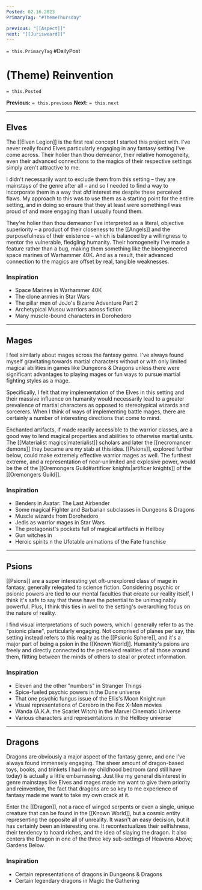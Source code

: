 ```yaml
---
Posted: 02.16.2023
PrimaryTag: "#ThemeThursday"

previous: "[[Aspect]]"
next: "[[Jurisweard]]"
---
```

`= this.PrimaryTag` #DailyPost 
# (Theme) Reinvention
`= this.Posted`

**Previous:** `= this.previous`
**Next:** `= this.next`

---

## Elves

The [[Elven Legion]] is the first real concept I started this project with. I've never really found Elves particularly engaging in any fantasy setting I've come across. Their holier than thou demeanor, their relative homogeneity, even their advanced connections to the magics of their respective settings simply aren't attractive to me.

I didn't necessarily want to exclude them from this setting – they are mainstays of the genre after all – and so I needed to find a way to incorporate them in a way that _did_ interest me despite these perceived flaws. My approach to this was to use them as a starting point for the entire setting, and in doing so ensure that they at least were something I was proud of and more engaging than I usually found them.

They're holier than thou demeanor I've interpreted as a literal, objective superiority – a product of their closeness to the [[Angels]] and the purposefulness of their existence – which is balanced by a willingness to mentor the vulnerable, fledgling humanity. Their homogeneity I've made a feature rather than a bug, making them something like the bioengineered space marines of Warhammer 40K. And as a result, their advanced connection to the magics are offset by real, tangible weaknesses.

### Inspiration
- Space Marines in Warhammer 40K
- The clone armies in Star Wars
- The pillar men of JoJo's Bizarre Adventure Part 2
- Archetypical Musou warriors across fiction
- Many muscle-bound characters in Dorohedoro

---

## Mages

I feel similarly about mages across the fantasy genre. I've always found myself gravitating towards martial characters without or with only limited magical abilities in games like Dungeons & Dragons unless there were significant advantages to playing mages or fun ways to pursue martial fighting styles as a mage.

Specifically, I felt that my implementation of the Elves in this setting and their massive influence on humanity would necessarily lead to a greater prevalence of martial characters as opposed to stereotypical wizards and sorcerers. When I think of ways of implementing battle mages, there are certainly a number of interesting directions that come to mind.

Enchanted artifacts, if made readily accessible to the warrior classes, are a good way to lend magical properties and abilities to otherwise martial units. The [[Materialist magics|materialist]] scholars and later the [[necromancer demons]] they became are my stab at this idea. [[Psions]], explored further below, could make extremely effective warrior mages as well. The furthest extreme, and a representation of near-unlimited and explosive power, would be the of the [[Oremongers Guild#artificer knights|artificer knights]] of the [[Oremongers Guild]].

### Inspiration
- Benders in Avatar: The Last Airbender
- Some magical Fighter and Barbarian subclasses in Dungeons & Dragons
- Muscle wizards from Dorohedoro
- Jedis as warrior mages in Star Wars
- The protagonist's pockets full of magical artifacts in Hellboy
- Gun witches in 
- Heroic spirits n the Ufotable animations of the Fate franchise

---

## Psions

[[Psions]] are a super interesting yet oft-unexplored class of mage in fantasy, generally relegated to science fiction. Considering psychic or psionic powers are tied to our mental faculties that create our reality itself, I think it's safe to say that these have the potential to be unimaginably powerful. Plus, I think this ties in well to the setting's overarching focus on the nature of reality.

I find visual interpretations of such powers, which I generally refer to as the "psionic plane", particularly engaging. Not comprised of planes per say, this setting instead refers to this reality as the [[Psionic Sphere]], and it's a major part of being a psion in the [[Known World]]. Humanity's psions are freely and directly connected to the perceived realities of all those around them, flitting between the minds of others to steal or protect information.

### Inspiration
- Eleven and the other "numbers" in Stranger Things
- Spice-fueled psychic powers in the Dune universe
- That one psychic fungus issue of the Ellis's Moon Knight run
- Visual representations of Cerebro in the Fox X-Men movies
- Wanda (A.K.A. the Scarlet Witch) in the Marvel Cinematic Universe
- Various characters and representations in the Hellboy universe

---

## Dragons

Dragons are obviously a major aspect of the fantasy genre, and one I've always found immensely engaging. The sheer amount of dragon-based toys, books, and trinkets I had in my childhood bedroom (and still have today) is actually a little embarrassing. Just like my general disinterest in genre mainstays like Elves and mages made me want to give them priority and reinvention, the fact that dragons are so key to me experience of fantasy made me want to take my own crack at it.

Enter the [[Dragon]], not a race of winged serpents or even a single, unique creature that can be found  in the [[Known World]], but a cosmic entity representing the opposite all of unreality. It wasn't an easy decision, but it has certainly been an interesting one. It recontextualizes their selfishness, their tendency to hoard riches, and the idea of slaying the dragon. It also centers the Dragon in one of the three key sub-settings of Heavens Above; Gardens Below.

### Inspiration
- Certain representations of dragons in Dungeons & Dragons
- Certain legendary dragons in Magic the Gathering
